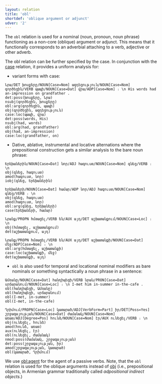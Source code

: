 ```yaml
---
layout: relation
title: 'obl'
shortdef: 'oblique argument or adjunct'
udver: '2'
---
```


The `obl` relation is used for a nominal (noun, pronoun, noun phrase) functioning as a non-core (oblique) argument or adjunct. This means that it functionally corresponds to an adverbial attaching to a verb, adjective or other adverb.

The obl relation can be further specified by the case. In conjunction with the [case]() relation, it provides a uniform analysis for:

* variant forms with case:

~~~ sdparse
Նրա/DET խոսքերը/NOUN[Case=Nom] ազդեցություն/NOUN[Case=Nom] գործեցին/VERB պապի/NOUN[Case=Dat] վրա/ADP[Case=Nom] ։ \n His words had an-impression on grandfather .
det:poss(խոսքերը, Նրա)
nsubj(գործեցին, խոսքերը)
obl:arg(գործեցին, պապի)
obj(գործեցին, ազդեցություն)
case:loc(պապի, վրա)
det:poss(words, His)
nsubj(had, words)
obl:arg(had, grandfather)
obj(had, an-impression)
case:loc(grandfather, on)
~~~

* Dative, ablative, instrumental and locative alternations where the prepositional construction gets a similar analysis to the bare noun phrase:

~~~ sdparse
Երեխաներին/NOUN[Case=Dat] նոր/ADJ հագուստ/NOUN[Case=Nom] գնեց/VERB ։ \n
obj(գնեց, հագուստ)
amod(հագուստ, նոր)
iobj(գնեց, Երեխաներին)
~~~

~~~ sdparse
Երեխաների/NOUN[Case=Dat] համար/ADP նոր/ADJ հագուստ/NOUN[Case=Nom] գնեց/VERB ։ \n
obj(գնեց, հագուստ)
amod(հագուստ, նոր)
obl:arg(գնեց, Երեխաների)
case(Երեխաների, համար)
~~~

~~~ sdparse
Նրանք/PROPN հմտացել/VERB են/AUX այդ/DET աշխատանքում/NOUN[Case=Loc] ։ \n
obj(հմտացել, աշխատանքում)
det(աշխատանքում, այդ)
~~~

~~~ sdparse
Նրանք/PROPN հմտացել/VERB են/AUX այդ/DET աշխատանքի/NOUN[Case=Dat] մեջ/ADP[Case=Nom] ։ \n
obl:arg(հմտացել, աշխատանքի)
case:loc(աշխատանքի, մեջ)
det(աշխատանքի, այդ)
~~~

* `obl` is also used for temporal and locational nominal modifiers as bare nominals or something syntactically a noun phrase in a sentence:

~~~ sdparse
Ամռանը/NOUN[Case=Dat] հանդիպեցի/VERB նրան/PRON[Case=Dat] սրճարանում/NOUN[Case=Loc] ։ \n I-met him in-summer in-the-cafe .
obl(հանդիպեցի, Ամռանը)
obl(հանդիպեցի, սրճարանում)
obl(I-met, in-summer)
obl(I-met, in-the-cafe)
~~~

~~~ sdparse
Ղրիմում/PROPN[Case=Loc] կատարած/ADJ[VerbForm=Part] իր/DET[Poss=Yes] շրջագայության/NOUN[Case=Dat] ժամանակ/NOUN[Case=Nom] առատ/ADJ[Degree=Pos] հունձ/NOUN[Case=Nom] էր/AUX ունեցել/VERB ։ \n
obj(ունեցել, հունձ)
amod(հունձ, առատ)
aux(ունեցել, էր)
obl(ունեցել, ժամանակ)
nmod:poss(ժամանակ, շրջագայության)
det:poss(շրջագայության, իր)
amod(շրջագայության, կատարած)
obl(կատարած, Ղրիմում)
~~~

We use [obl:agent]() for the agent of a passive verbs. Note, that the `obl` relation is used for the oblique arguments instead of [obj]() (i.e., prepositional objects, in Armenian grammar traditionally called _adpositional indirect objects_.) 
